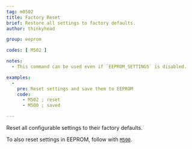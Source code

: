 ```yaml
---
tag: m0502
title: Factory Reset
brief: Restore all settings to factory defaults.
author: thinkyhead

group: eeprom

codes: [ M502 ]

notes:
  - This command can be used even if `EEPROM_SETTINGS` is disabled.

examples:
  -
    pre: Reset settings and save them to EEPROM
    code:
      - M502 ; reset
      - M500 ; saved

---
```


Reset all configurable settings to their factory defaults.

To also reset settings in EEPROM, follow with [`M500`](/docs/gcode/M500.html).

